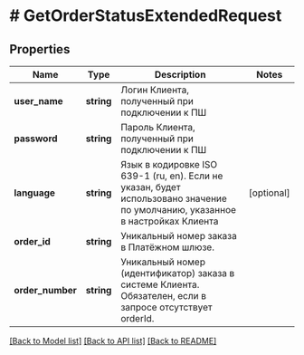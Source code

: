 # # GetOrderStatusExtendedRequest

## Properties

Name | Type | Description | Notes
------------ | ------------- | ------------- | -------------
**user_name** | **string** | Логин Клиента, полученный при подключении к ПШ |
**password** | **string** | Пароль Клиента, полученный при подключении к ПШ |
**language** | **string** | Язык в кодировке ISO 639-1 (ru, en). Если не указан, будет использовано значение по умолчанию, указанное в настройках Клиента | [optional]
**order_id** | **string** | Уникальный номер заказа в Платёжном шлюзе. |
**order_number** | **string** | Уникальный номер (идентификатор) заказа в системе Клиента. Обязателен, если в запросе отсутствует orderId. |

[[Back to Model list]](../../README.md#models) [[Back to API list]](../../README.md#endpoints) [[Back to README]](../../README.md)
